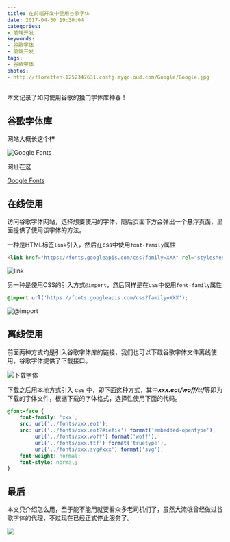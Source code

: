 ```yaml
---
title: 在前端开发中使用谷歌字体
date: 2017-04-30 19:30:04
categories:
- 前端开发
keywords:
- 谷歌字体
- 前端开发
tags:
- 谷歌字体
photos:
- http://floretten-1252347631.costj.myqcloud.com/Google/Google.jpg
---
```


本文记录了如何使用谷歌的独门字体库神器！

<!--more-->

## 谷歌字体库

网站大概长这个样

![Google Fonts](http://floretten-1252347631.costj.myqcloud.com/Google/%E5%B1%8F%E5%B9%95%E6%88%AA%E5%9B%BE%2820%29.png)

网址在这

[Google Fonts](https://fonts.google.com/)

## 在线使用

访问谷歌字体网站，选择想要使用的字体，随后页面下方会弹出一个悬浮页面，里面提供了使用该字体的方法。

一种是HTML标签``link``引入，然后在css中使用``font-family``属性

```html
<link href="https://fonts.googleapis.com/css?family=XXX" rel="stylesheet">
```

![link](http://floretten-1252347631.costj.myqcloud.com/Google/%E5%B1%8F%E5%B9%95%E6%88%AA%E5%9B%BE%2821%29.png)

另一种是使用CSS的引入方式``@import``，然后同样是在css中使用``font-family``属性

```css
@import url('https://fonts.googleapis.com/css?family=XXX');
```

![@import](http://floretten-1252347631.costj.myqcloud.com/Google/%E5%B1%8F%E5%B9%95%E6%88%AA%E5%9B%BE%2822%29.png)

## 离线使用

前面两种方式均是引入谷歌字体库的链接，我们也可以下载谷歌字体文件离线使用，谷歌字体提供了下载接口。

![下载字体](http://floretten-1252347631.costj.myqcloud.com/Google/%E5%B1%8F%E5%B9%95%E6%88%AA%E5%9B%BE%2823%29.png)

下载之后用本地方式引入 css 中，即下面这种方式，其中***xxx.eot/woff/ttf***等即为下载的字体文件，根据下载的字体格式，选择性使用下面的代码。

```CSS
@font-face {
	font-family: 'xxx';
    src: url('../fonts/xxx.eot');
    src: url('../fonts/xxx.eot?#iefix') format('embedded-opentype'),
         url('../fonts/xxx.woff') format('woff'),
         url('../fonts/xxx.ttf') format('truetype'),
         url('../fonts/xxx.svg#xxx') format('svg');
    font-weight: normal;
    font-style: normal;
}
```

## 最后

本文只介绍怎么用，至于能不能用就要看众多老司机们了，虽然大流氓曾经做过谷歌字体的代理，不过现在已经正式停止服务了。

![](http://floretten-1252347631.costj.myqcloud.com/Google/%E5%B1%8F%E5%B9%95%E6%88%AA%E5%9B%BE%2825%29.png)